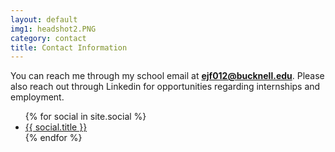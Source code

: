 ```yaml
---
layout: default
img1: headshot2.PNG
category: contact
title: Contact Information
---
```

You can reach me through my school email at **ejf012@bucknell.edu**. Please also reach out through Linkedin for opportunities regarding internships and employment.

<div class="col-lg-12">
	<ul class="list-inline intro-social-buttons">
		{% for social in site.social %}
		<li>
			<a href="{{ social.url }}" class="btn btn-default btn-lg" target="_blank"><i class="fa fa-{{ social.title }} fa-fw"></i> <span class="network-name">{{ social.title }}</span></a>
		</li>
		{% endfor %}

